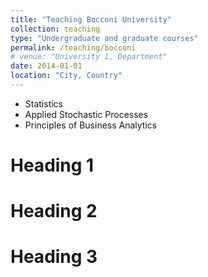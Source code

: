 ```yaml
---
title: "Teaching Bocconi University"
collection: teaching
type: "Undergraduate and graduate courses"
permalink: /teaching/bocconi
# venue: "University 1, Department"
date: 2014-01-01
location: "City, Country"
---
```



* Statistics
* Applied Stochastic Processes
* Principles of Business Analytics

Heading 1
======

Heading 2
======

Heading 3
======

